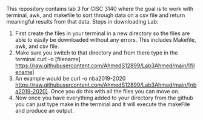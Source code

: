 This repository contains lab 3 for CISC 3140 where the goal is to work with terminal, awk, and makefile to sort through data on a csv file and return meaningful results from that data.
Steps in downloading Lab: 
1. First create the files in your terminal in a new directory so the files are able to easily be downloaded without any errors. This includes Makefile, awk, and csv file.
2. Make sure you switch to that directory and from there type in the terminal curl -o [filename] https://raw.githubusercontent.com/AhmedS12899/Lab3Ahmed/main/[filename]
3. An example would be curl -o nba2019-2020 https://raw.githubusercontent.com/AhmedS12899/Lab3Ahmed/main/[nba2019-2020]. Once you do this with all the files you can move on. 
4. Now once you have everything added to your directory from the github you can just type make in the terminal and it will execute the makeFile and produce an output.
